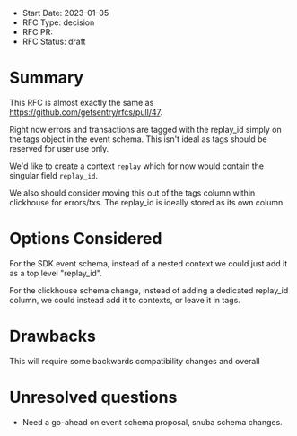 - Start Date: 2023-01-05
- RFC Type: decision
- RFC PR: <link>
- RFC Status: draft

# Summary

This RFC is almost exactly the same as https://github.com/getsentry/rfcs/pull/47.

Right now errors and transactions are tagged with the replay_id simply on the tags object in the event schema. This isn't ideal as tags should be reserved for user use only.

We'd like to create a context `replay` which for now would contain the singular field `replay_id`.

We also should consider moving this out of the tags column within clickhouse for errors/txs. The replay_id is ideally stored as its own column

# Options Considered

For the SDK event schema, instead of a nested context we could just add it as a top level "replay_id".

For the clickhouse schema change, instead of adding a dedicated replay_id column, we could instead add it to contexts, or leave it in tags.

# Drawbacks

This will require some backwards compatibility changes and overall

# Unresolved questions

- Need a go-ahead on event schema proposal, snuba schema changes.
